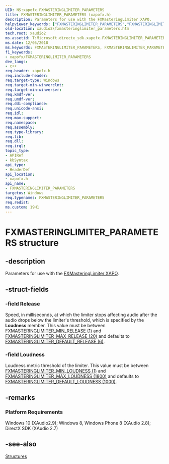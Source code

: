 ```yaml
---
UID: NS:xapofx.FXMASTERINGLIMITER_PARAMETERS
title: FXMASTERINGLIMITER_PARAMETERS (xapofx.h)
description: Parameters for use with the FXMasteringLimiter XAPO.
helpviewer_keywords: ["FXMASTERINGLIMITER_PARAMETERS","FXMASTERINGLIMITER_PARAMETERS structure [XAudio2 Audio Mixing APIs]","xapofx/FXMASTERINGLIMITER_PARAMETERS","xaudio2.fxmasteringlimiter_parameters"]
old-location: xaudio2\fxmasteringlimiter_parameters.htm
tech.root: xaudio2
ms.assetid: T:Microsoft.directx_sdk.xapofx.FXMASTERINGLIMITER_PARAMETERS
ms.date: 12/05/2018
ms.keywords: FXMASTERINGLIMITER_PARAMETERS, FXMASTERINGLIMITER_PARAMETERS structure [XAudio2 Audio Mixing APIs], xapofx/FXMASTERINGLIMITER_PARAMETERS, xaudio2.fxmasteringlimiter_parameters
f1_keywords:
- xapofx/FXMASTERINGLIMITER_PARAMETERS
dev_langs:
- c++
req.header: xapofx.h
req.include-header: 
req.target-type: Windows
req.target-min-winverclnt: 
req.target-min-winversvr: 
req.kmdf-ver: 
req.umdf-ver: 
req.ddi-compliance: 
req.unicode-ansi: 
req.idl: 
req.max-support: 
req.namespace: 
req.assembly: 
req.type-library: 
req.lib: 
req.dll: 
req.irql: 
topic_type:
- APIRef
- kbSyntax
api_type:
- HeaderDef
api_location:
- xapofx.h
api_name:
- FXMASTERINGLIMITER_PARAMETERS
targetos: Windows
req.typenames: FXMASTERINGLIMITER_PARAMETERS
req.redist: 
ms.custom: 19H1
---
```


# FXMASTERINGLIMITER_PARAMETERS structure


## -description


Parameters for use with the <a href="https://docs.microsoft.com/windows/desktop/xaudio2/xapofx-overview">FXMasteringLimiter  XAPO</a>.


## -struct-fields




### -field Release

Speed, in milliseconds, at which the limiter stops affecting audio after the audio drops below the limiter's threshold, which is specified by the <b>Loudness</b> member. This value must be between <a href="https://docs.microsoft.com/windows/desktop/xaudio2/fxmasteringlimit-constants">FXMASTERINGLIMITER_MIN_RELEASE (1)</a> and <a href="https://docs.microsoft.com/windows/desktop/xaudio2/fxmasteringlimit-constants">FXMASTERINGLIMITER_MAX_RELEASE (20)</a> and defaults to <a href="https://docs.microsoft.com/windows/desktop/xaudio2/fxmasteringlimit-constants">FXMASTERINGLIMITER_DEFAULT_RELEASE (6)</a>.



### -field Loudness

Loudness metric threshold of the limiter. This value must be between <a href="https://docs.microsoft.com/windows/desktop/xaudio2/fxmasteringlimit-constants">FXMASTERINGLIMITER_MIN_LOUDNESS (1)</a> and <a href="https://docs.microsoft.com/windows/desktop/xaudio2/fxmasteringlimit-constants">FXMASTERINGLIMITER_MAX_LOUDNESS (1800)</a> and defaults to <a href="https://docs.microsoft.com/windows/desktop/xaudio2/fxmasteringlimit-constants">FXMASTERINGLIMITER_DEFAULT_LOUDNESS (1000)</a>.



## -remarks



<h3><a id="Platform_Requirements"></a><a id="platform_requirements"></a><a id="PLATFORM_REQUIREMENTS"></a>Platform Requirements</h3>
Windows 10 (XAudio2.9); 
            Windows 8, Windows Phone 8 (XAudio 2.8); DirectX SDK (XAudio 2.7)




## -see-also




<a href="https://docs.microsoft.com/windows/desktop/xaudio2/structures">Structures</a>
 

 

